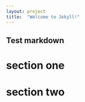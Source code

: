 ```yaml
---
layout: project
title:  "Welcome to Jekyll!"
---
```


## Test markdown

# section one

# section two
